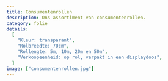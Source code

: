 ```yaml
---
title: Consumentenrollen
description: Ons assortiment van consumentenrollen.
category: folie
details:
  [
    "Kleur: transparant",
    "Rolbreedte: 70cm",
    "Rollengte: 5m, 10m, 20m en 50m",
    "Verkoopeenheid: op rol, verpakt in een displaydoos",
  ]
image: ["consumentenrollen.jpg"]
---
```

